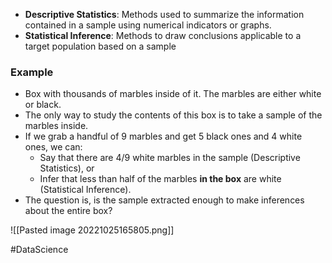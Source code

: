 - **Descriptive Statistics**: Methods used to summarize the information contained in a sample using numerical indicators or graphs.
- **Statistical Inference**: Methods to draw conclusions applicable to a target population based on a sample

### Example
- Box with thousands of marbles inside of it. The marbles are either white or black.
- The only way to study the contents of this box is to take a sample of the marbles inside.
- If we grab a handful of 9 marbles and get 5 black ones and 4 white ones, we can:
	- Say that there are 4/9 white marbles in the sample (Descriptive Statistics), or
	- Infer that less than half of the marbles **in the box** are white (Statistical Inference).
- The question is, is the sample extracted enough to make inferences about the entire box?

![[Pasted image 20221025165805.png]]

#DataScience  